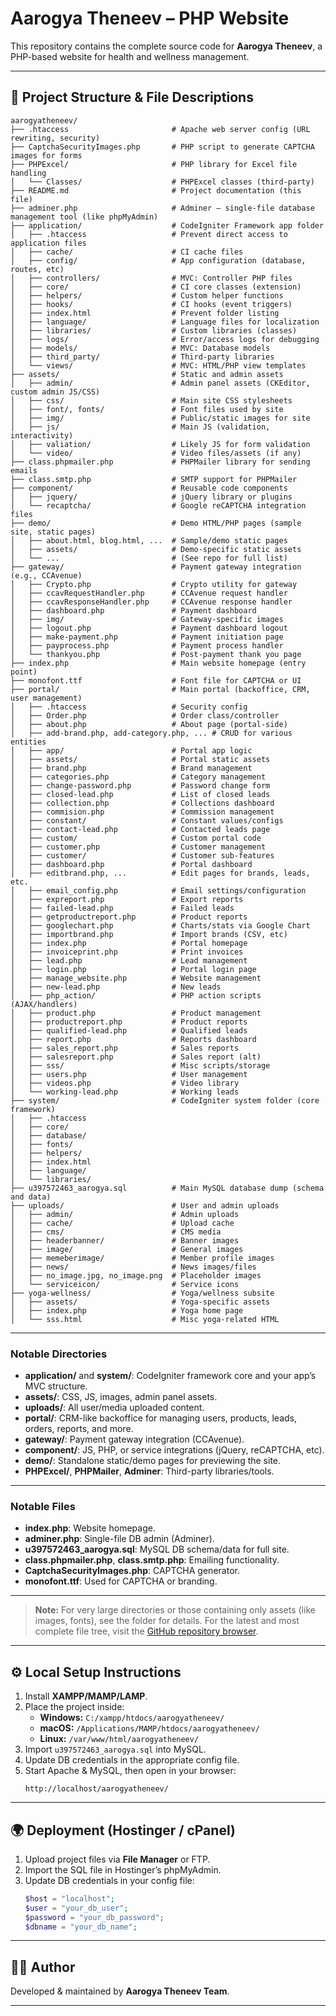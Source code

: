 # Aarogya Theneev – PHP Website

This repository contains the complete source code for **Aarogya Theneev**, a PHP-based website for health and wellness management.

---

## 📂 Project Structure & File Descriptions

```text
aarogyatheneev/
├── .htaccess                       # Apache web server config (URL rewriting, security)
├── CaptchaSecurityImages.php       # PHP script to generate CAPTCHA images for forms
├── PHPExcel/                       # PHP library for Excel file handling
│   └── Classes/                    # PHPExcel classes (third-party)
├── README.md                       # Project documentation (this file)
├── adminer.php                     # Adminer – single-file database management tool (like phpMyAdmin)
├── application/                    # CodeIgniter Framework app folder
│   ├── .htaccess                   # Prevent direct access to application files
│   ├── cache/                      # CI cache files
│   ├── config/                     # App configuration (database, routes, etc)
│   ├── controllers/                # MVC: Controller PHP files
│   ├── core/                       # CI core classes (extension)
│   ├── helpers/                    # Custom helper functions
│   ├── hooks/                      # CI hooks (event triggers)
│   ├── index.html                  # Prevent folder listing
│   ├── language/                   # Language files for localization
│   ├── libraries/                  # Custom libraries (classes)
│   ├── logs/                       # Error/access logs for debugging
│   ├── models/                     # MVC: Database models
│   ├── third_party/                # Third-party libraries
│   └── views/                      # MVC: HTML/PHP view templates
├── assets/                         # Static and admin assets
│   ├── admin/                      # Admin panel assets (CKEditor, custom admin JS/CSS)
│   ├── css/                        # Main site CSS stylesheets
│   ├── font/, fonts/               # Font files used by site
│   ├── img/                        # Public/static images for site
│   ├── js/                         # Main JS (validation, interactivity)
│   ├── valiation/                  # Likely JS for form validation
│   └── video/                      # Video files/assets (if any)
├── class.phpmailer.php             # PHPMailer library for sending emails
├── class.smtp.php                  # SMTP support for PHPMailer
├── component/                      # Reusable code components
│   ├── jquery/                     # jQuery library or plugins
│   └── recaptcha/                  # Google reCAPTCHA integration files
├── demo/                           # Demo HTML/PHP pages (sample site, static pages)
│   ├── about.html, blog.html, ...  # Sample/demo static pages
│   ├── assets/                     # Demo-specific static assets
│   └── ...                         # (See repo for full list)
├── gateway/                        # Payment gateway integration (e.g., CCAvenue)
│   ├── Crypto.php                  # Crypto utility for gateway
│   ├── ccavRequestHandler.php      # CCAvenue request handler
│   ├── ccavResponseHandler.php     # CCAvenue response handler
│   ├── dashboard.php               # Payment dashboard
│   ├── img/                        # Gateway-specific images
│   ├── logout.php                  # Payment dashboard logout
│   ├── make-payment.php            # Payment initiation page
│   ├── payprocess.php              # Payment process handler
│   └── thankyou.php                # Post-payment thank you page
├── index.php                       # Main website homepage (entry point)
├── monofont.ttf                    # Font file for CAPTCHA or UI
├── portal/                         # Main portal (backoffice, CRM, user management)
│   ├── .htaccess                   # Security config
│   ├── Order.php                   # Order class/controller
│   ├── about.php                   # About page (portal-side)
│   ├── add-brand.php, add-category.php, ... # CRUD for various entities
│   ├── app/                        # Portal app logic
│   ├── assets/                     # Portal static assets
│   ├── brand.php                   # Brand management
│   ├── categories.php              # Category management
│   ├── change-password.php         # Password change form
│   ├── closed-lead.php             # List of closed leads
│   ├── collection.php              # Collections dashboard
│   ├── commision.php               # Commission management
│   ├── constant/                   # Constant values/configs
│   ├── contact-lead.php            # Contacted leads page
│   ├── custom/                     # Custom portal code
│   ├── customer.php                # Customer management
│   ├── customer/                   # Customer sub-features
│   ├── dashboard.php               # Portal dashboard
│   ├── editbrand.php, ...          # Edit pages for brands, leads, etc.
│   ├── email_config.php            # Email settings/configuration
│   ├── expreport.php               # Export reports
│   ├── failed-lead.php             # Failed leads
│   ├── getproductreport.php        # Product reports
│   ├── googlechart.php             # Charts/stats via Google Chart
│   ├── importbrand.php             # Import brands (CSV, etc)
│   ├── index.php                   # Portal homepage
│   ├── invoiceprint.php            # Print invoices
│   ├── lead.php                    # Lead management
│   ├── login.php                   # Portal login page
│   ├── manage_website.php          # Website management
│   ├── new-lead.php                # New leads
│   ├── php_action/                 # PHP action scripts (AJAX/handlers)
│   ├── product.php                 # Product management
│   ├── productreport.php           # Product reports
│   ├── qualified-lead.php          # Qualified leads
│   ├── report.php                  # Reports dashboard
│   ├── sales_report.php            # Sales reports
│   ├── salesreport.php             # Sales report (alt)
│   ├── sss/                        # Misc scripts/storage
│   ├── users.php                   # User management
│   ├── videos.php                  # Video library
│   └── working-lead.php            # Working leads
├── system/                         # CodeIgniter system folder (core framework)
│   ├── .htaccess
│   ├── core/
│   ├── database/
│   ├── fonts/
│   ├── helpers/
│   ├── index.html
│   ├── language/
│   └── libraries/
├── u397572463_aarogya.sql          # Main MySQL database dump (schema and data)
├── uploads/                        # User and admin uploads
│   ├── admin/                      # Admin uploads
│   ├── cache/                      # Upload cache
│   ├── cms/                        # CMS media
│   ├── headerbanner/               # Banner images
│   ├── image/                      # General images
│   ├── memeberimage/               # Member profile images
│   ├── news/                       # News images/files
│   ├── no_image.jpg, no_image.png  # Placeholder images
│   └── serviceicon/                # Service icons
├── yoga-wellness/                  # Yoga/wellness subsite
│   ├── assets/                     # Yoga-specific assets
│   ├── index.php                   # Yoga home page
│   └── sss.html                    # Misc yoga-related HTML
```

---

### Notable Directories

- **application/** and **system/**: CodeIgniter framework core and your app’s MVC structure.
- **assets/**: CSS, JS, images, admin panel assets.
- **uploads/**: All user/media uploaded content.
- **portal/**: CRM-like backoffice for managing users, products, leads, orders, reports, and more.
- **gateway/**: Payment gateway integration (CCAvenue).
- **component/**: JS, PHP, or service integrations (jQuery, reCAPTCHA, etc).
- **demo/**: Standalone static/demo pages for previewing the site.
- **PHPExcel/**, **PHPMailer**, **Adminer**: Third-party libraries/tools.

---

### Notable Files

- **index.php**: Website homepage.
- **adminer.php**: Single-file DB admin (Adminer).
- **u397572463_aarogya.sql**: MySQL DB schema/data for full site.
- **class.phpmailer.php**, **class.smtp.php**: Emailing functionality.
- **CaptchaSecurityImages.php**: CAPTCHA generator.
- **monofont.ttf**: Used for CAPTCHA or branding.

---

> **Note:** For very large directories or those containing only assets (like images, fonts), see the folder for details.
> For the latest and most complete file tree, visit the [GitHub repository browser](https://github.com/aarogyaasmr/aarogyatheneev).

---

## ⚙️ Local Setup Instructions

1. Install **XAMPP/MAMP/LAMP**.
2. Place the project inside:
   - **Windows:** `C:/xampp/htdocs/aarogyatheneev/`
   - **macOS:** `/Applications/MAMP/htdocs/aarogyatheneev/`
   - **Linux:** `/var/www/html/aarogyatheneev/`
3. Import `u397572463_aarogya.sql` into MySQL.
4. Update DB credentials in the appropriate config file.
5. Start Apache & MySQL, then open in your browser:
   ```
   http://localhost/aarogyatheneev/
   ```

---

## 🌍 Deployment (Hostinger / cPanel)

1. Upload project files via **File Manager** or FTP.
2. Import the SQL file in Hostinger’s phpMyAdmin.
3. Update DB credentials in your config file:
   ```php
   $host = "localhost";
   $user = "your_db_user";
   $password = "your_db_password";
   $dbname = "your_db_name";
   ```

---

## 👨‍💻 Author

Developed & maintained by **Aarogya Theneev Team**.

---
